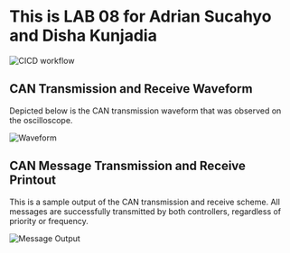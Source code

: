 # This is LAB 08 for Adrian Sucahyo and Disha Kunjadia

![CICD workflow](https://github.com/uofu-emb/Lab08-ECE5785-Adrian-Disha/actions/workflows/main.yml/badge.svg)

## CAN Transmission and Receive Waveform

Depicted below is the CAN transmission waveform that was observed on the oscilloscope.

![Waveform](https://github.com/uofu-emb/Lab08-ECE5785-Adrian-Disha/blob/development-adrian/Images/OScope_CAN.png)

## CAN Message Transmission and Receive Printout

This is a sample output of the CAN transmission and receive scheme. All messages are successfully transmitted by both controllers, regardless of priority or frequency.

![Message Output](https://github.com/uofu-emb/Lab08-ECE5785-Adrian-Disha/blob/development-adrian/images/Data_Transmission_Printout.jpg)
